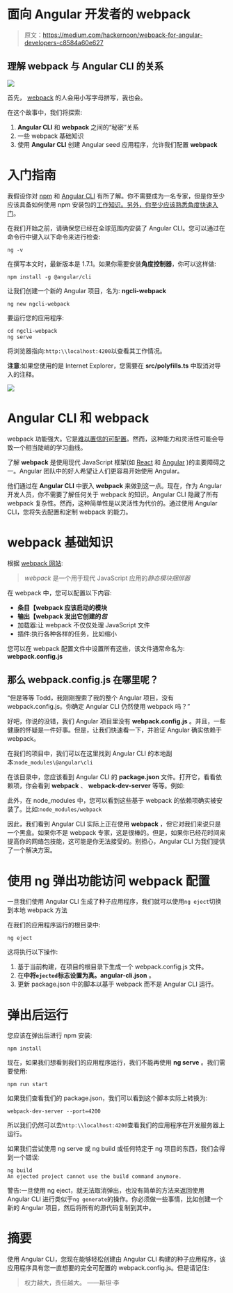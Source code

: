 # 面向 Angular 开发者的 webpack

> 原文：<https://medium.com/hackernoon/webpack-for-angular-developers-c8584a60e627>

## 理解 webpack 与 Angular CLI 的关系

![](img/cefb5090332ed0dfda949968a668af34.png)

首先， [webpack](https://webpack.js.org/) 的人会用小写字母拼写，我也会。

在这个故事中，我们将探索:

1.  **Angular CLI** 和 **webpack** 之间的“秘密”关系
2.  一些 webpack 基础知识
3.  使用 **Angular CLI** 创建 Angular seed 应用程序，允许我们配置 **webpack**

# 入门指南

我假设你对 [npm](https://www.npmjs.com/) 和 [Angular CLI](https://cli.angular.io/) 有所了解。你不需要成为一名专家，但是你至少应该具备如何使用 npm 安装包的[工作知识。另外，你至少应该熟悉](https://docs.npmjs.com/getting-started/installing-npm-packages-globally)[角度快速入门](https://angular.io/guide/quickstart)。

在我们开始之前，请确保您已经在全球范围内安装了 Angular CLI。您可以通过在命令行中键入以下命令来进行检查:

```
ng -v
```

在撰写本文时，最新版本是 1.7.1。如果你需要安装**角度控制器**，你可以这样做:

```
npm install -g @angular/cli
```

让我们创建一个新的 Angular 项目，名为: **ngcli-webpack**

```
ng new ngcli-webpack
```

要运行您的应用程序:

```
cd ngcli-webpack
ng serve
```

将浏览器指向:`http:\\localhost:4200`以查看其工作情况。

**注意**:如果您使用的是 Internet Explorer，您需要在 **src/polyfills.ts** 中取消对导入的注释。

![](img/a7710daa3feb2d0648026ad93ae2767f.png)

# Angular CLI 和 webpack

webpack 功能强大。它是[难以置信的可配置](https://webpack.js.org/configuration/)。然而，这种能力和灵活性可能会导致一个相当陡峭的学习曲线。

了解 **webpack** 是使用现代 JavaScript 框架(如 [React](https://reactjs.org/) 和 [Angular](https://angular.io/) )的主要障碍之一。Angular 团队中的好人希望让人们更容易开始使用 Angular。

他们通过在 **Angular CLI** 中嵌入 **webpack** 来做到这一点。现在，作为 Angular 开发人员，你不需要了解任何关于 webpack 的知识。Angular CLI 隐藏了所有 webpack 复杂性。然而，这种简单性是以灵活性为代价的。通过使用 Angular CLI，您将失去配置和定制 webpack 的能力。

# webpack 基础知识

根据 [webpack 网站](https://webpack.js.org/):

> *webpack* 是一个用于现代 JavaScript 应用的*静态模块捆绑器*

在 webpack 中，您可以配置以下内容:

*   **条目【webpack 应该启动的模块**
*   **输出【webpack 发出它创建的*包***
*   加载器:让 webpack 不仅仅处理 JavaScript 文件
*   插件:执行各种各样的任务，比如缩小

您可以在 webpack 配置文件中设置所有这些，该文件通常命名为: **webpack.config.js**

## 那么 webpack.config.js 在哪里呢？

“但是等等 Todd，我刚刚搜索了我的整个 Angular 项目，没有 webpack.config.js。你确定 Angular CLI 仍然使用 webpack 吗？”

好吧，你说的没错，我们 Angular 项目里没有 **webpack.config.js** 。并且，一些健康的怀疑是一件好事。但是，让我们快速看一下，并验证 Angular 确实依赖于 webpack。

在我们的项目中，我们可以在这里找到 Angular CLI 的本地副本:`node_modules\@angular\cli`

在该目录中，您应该看到 Angular CLI 的 **package.json** 文件。打开它，看看依赖项，你会看到 **webpack** 、 **webpack-dev-server** 等等。例如:

此外，在 node_modules 中，您可以看到这些基于 webpack 的依赖项确实被安装了。比如:`node_modules/webpack`

因此，我们看到 Angular CLI 实际上正在使用 **webpack** ，但它对我们来说只是一个黑盒。如果你不是 webpack 专家，这是很棒的。但是，如果你已经花时间来提高你的网络包技能，这可能是你无法接受的。别担心，Angular CLI 为我们提供了一个解决方案。

# 使用 ng 弹出功能访问 webpack 配置

一旦我们使用 Angular CLI 生成了种子应用程序，我们就可以使用`ng eject`切换到本地 webpack 方法

在我们的应用程序运行的根目录中:

```
ng eject
```

这将执行以下操作:

1.  基于当前构建，在项目的根目录下生成一个 webpack.config.js 文件。
2.  在**中将`ejected`标志设置为真。angular-cli.json** 。
3.  更新 package.json 中的脚本以基于 webpack 而不是 Angular CLI 运行。

# 弹出后运行

您应该在弹出后进行 npm 安装:

```
npm install
```

现在，如果我们想看到我们的应用程序运行，我们不能再使用 **ng serve** 。我们需要使用:

```
npm run start
```

如果我们查看我们的 package.json，我们可以看到这个脚本实际上转换为:

```
webpack-dev-server --port=4200
```

所以我们仍然可以去`http:\\localhost:4200`查看我们的应用程序在开发服务器上运行。

如果我们尝试使用 ng serve 或 ng build 或任何特定于 ng 项目的东西，我们会得到一个错误:

```
ng build
An ejected project cannot use the build command anymore.
```

警告:一旦使用 ng eject，就无法取消弹出，也没有简单的方法来返回使用 Angular CLI 进行类似于`ng generate`的操作。你必须做一些事情，比如创建一个新的 Angular 项目，然后将所有的源代码复制到其中。

# 摘要

使用 Angular CLI，您现在能够轻松创建由 Angular CLI 构建的种子应用程序，该应用程序具有您一直想要的完全可配置的 webpack.config.js。但是请记住:

> 权力越大，责任越大。
> ——斯坦·李